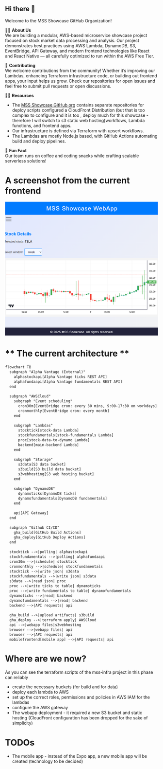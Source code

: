 ## Hi there 👋

Welcome to the MSS Showcase GitHub Organization!

🙋‍♀️ **About Us**  
We are building a modular, AWS-based microservice showcase project focused on stock market data processing and analysis. Our project demonstrates best practices using AWS Lambda, DynamoDB, S3, EventBridge, API Gateway, and modern frontend technologies like React and React Native — all carefully optimized to run within the AWS Free Tier.

🌈 **Contributing**  
We welcome contributions from the community! Whether it’s improving our Lambdas, enhancing Terraform infrastructure code, or building out frontend apps, your input helps us grow. Check our repositories for open issues and feel free to submit pull requests or open discussions.

👩‍💻 **Resources**  
- The [MSS Showcase GitHub org](https://github.com/mss-showcase) contains separate repositories for deploy scripts configured a CloudFront Distribution (but that is too complex to configure and it is too , deploy much for this showcase - therefore I will switch to s3 static web hosting)workflows, Lambda functions, and frontend apps.  
- Our infrastructure is defined via Terraform with upsert workflows.  
- The Lambdas are mostly Node.js based, with GitHub Actions automating build and deploy pipelines.  

🍿 **Fun Fact**  
Our team runs on coffee and coding snacks while crafting scalable serverless solutions!  

# A screenshot from the current frontend

![webapp screenshot](mss-webapp.png)

# ** The current architecture **

```mermaid
flowchart TB
  subgraph "Alpha Vantage (External)"
    alphastockapi[Alpha Vantage ticks REST API]
    alphafundaapi[Alpha Vantage fundamentals REST API]
  end

  subgraph "AWSCloud"
    subgraph "Event scheduling"
      cron30m[EventBridge cron: every 30 mins, 9:00-17:30 on workdays]
      cronmonthly[EventBridge cron: every month]
    end
    
    subgraph "Lambdas"
      stocktick[stock-data Lambda]
      stockfundamentals[stock-fundamentals Lambda]
      proc[stock-data-to-dynamo Lambda]
      backend[main-backend Lambda]
    end

    subgraph "Storage"
      s3data[S3 data bucket]
      s3build[S3 build data bucket]
      s3webhosting[S3 web hosting bucket]  
    end

    subgraph "DynamoDB"
      dynamoticks[DynamoDB ticks]
      dynamofundamentals[DynamoDB fundamentals]
    end

    api[API Gateway]
  end

  subgraph "Github CI/CD"
    gha_build[GitHub Build Actions]
    gha_deploy[GitHub Deploy Actions]
  end

  stocktick -->|polling| alphastockapi
  stockfundamentals -->|polling| alphafundaapi
  cron30m -->|schedule| stocktick
  cronmonthly -->|schedule| stockfundamentals
  stocktick -->|write json| s3data
  stockfundamentals -->|write json| s3data
  s3data -->|read json| proc
  proc -->|write ticks to table| dynamoticks
  proc -->|write fundamentals to table| dynamofundamentals
  dynamoticks -->|read| backend
  dynamofundamentals -->|read| backend
  backend -->|API requests| api

  gha_build -->|upload artifacts| s3build
  gha_deploy -->|terraform apply| AWSCloud
  api -->|webapp files|s3webhosting
  browser -->|webapp files| api
  browser -->|API requests| api
  mobilefrontend[mobile app] -->|API requests| api
```

# Where are we now?

As you can see the terraform scripts of the mss-infra project in this phase can reliably 

 * create the necessary buckets (for build and for data)
 * deploy each lambda to AWS
 * set up the correct roles, permissions and policies in AWS IAM for the lambdas
 * configure the AWS gateway
 * The webapp deployment - it required a new S3 bucket and static hosting (CloudFront configuration has been dropped for the sake of simplicity)

# TODOs

 * The mobile app - instead of the Expo app, a new mobile app will be created (technology to be decided)
